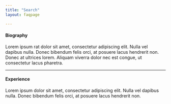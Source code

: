```yaml
---
title: "Search"
layout: faqpage

---
```


#### Biography
Lorem ipsum rat dolor sit amet, consectetur adipiscing elit. Nulla vel dapibus nulla.
Donec bibendum felis orci, at posuere lacus hendrerit non. Donec at ultrices lorem.
Aliquam viverra dolor nec est congue, ut consectetur lacus pharetra.

---

#### Experience
Lorem ipsum dolor sit amet, consectetur adipiscing elit. Nulla vel dapibus nulla.
Donec bibendum felis orci, at posuere lacus hendrerit non.

